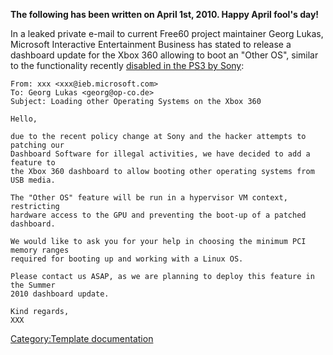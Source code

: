 **The following has been written on April 1st, 2010. Happy April fool's
day\!**

In a leaked private e-mail to current Free60 project maintainer Georg
Lukas, Microsoft Interactive Entertainment Business has stated to
release a dashboard update for the Xbox 360 allowing to boot an "Other
OS", similar to the functionality recently [disabled in the PS3 by
Sony](https://web.archive.org/web/20100803155746/http://www.haxnetwork.net/2010/03/otheros-will-not-be-removed-from-phat-ps3s/):

    From: xxx <xxx@ieb.microsoft.com>
    To: Georg Lukas <georg@op-co.de>
    Subject: Loading other Operating Systems on the Xbox 360

    Hello,

    due to the recent policy change at Sony and the hacker attempts to patching our
    Dashboard Software for illegal activities, we have decided to add a feature to
    the Xbox 360 dashboard to allow booting other operating systems from USB media.

    The "Other OS" feature will be run in a hypervisor VM context, restricting
    hardware access to the GPU and preventing the boot-up of a patched dashboard.

    We would like to ask you for your help in choosing the minimum PCI memory ranges
    required for booting up and working with a Linux OS.

    Please contact us ASAP, as we are planning to deploy this feature in the Summer
    2010 dashboard update.

    Kind regards,
    XXX

[Category:Template
documentation](Category:Template_documentation "wikilink")